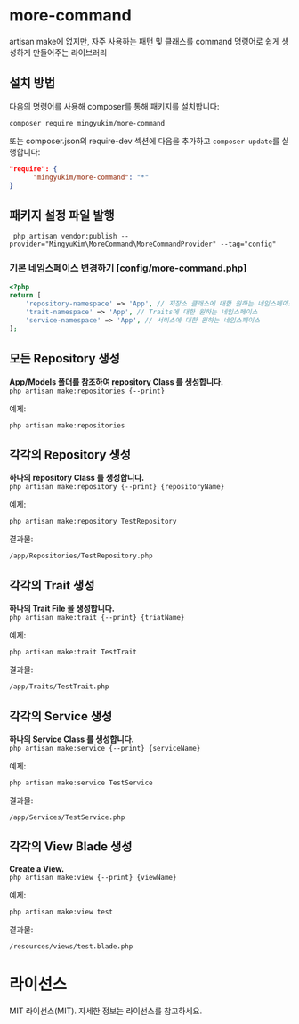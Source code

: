 
# more-command
artisan make에 없지만, 자주 사용하는 패턴 및 클래스를 command 명령어로 쉽게 생성하게 만들어주는 라이브러리 
<br />

## 설치 방법
다음의 명령어를 사용해 composer를 통해 패키지를 설치합니다:


```
composer require mingyukim/more-command
```

또는 composer.json의 require-dev 섹션에 다음을 추가하고 `composer update`를 실행합니다:


```json
"require": {
      "mingyukim/more-command": "*"
}
```

## 패키지 설정 파일 발행

```shell
 php artisan vendor:publish --provider="MingyuKim\MoreCommand\MoreCommandProvider" --tag="config"
```

### 기본 네임스페이스 변경하기 [config/more-command.php]
```php
<?php
return [
    'repository-namespace' => 'App', // 저장소 클래스에 대한 원하는 네임스페이스
    'trait-namespace' => 'App', // Traits에 대한 원하는 네임스페이스
    'service-namespace' => 'App', // 서비스에 대한 원하는 네임스페이스   
];
```

## 모든 Repository 생성

__App/Models 폴더를 참조하여 repository Class 를 생성합니다.__\
`php artisan make:repositories {--print}`

예제:
```
php artisan make:repositories
```

## 각각의 Repository 생성

__하나의 repository Class 를 생성합니다.__\
`php artisan make:repository {--print} {repositoryName}`

예제:
```
php artisan make:repository TestRepository
```
결과물:
```
/app/Repositories/TestRepository.php
```

## 각각의 Trait 생성

__하나의 Trait File 을 생성합니다.__\
`php artisan make:trait {--print} {triatName}`

예제:
```
php artisan make:trait TestTrait
```
결과물:
```
/app/Traits/TestTrait.php
```

## 각각의 Service 생성

__하나의 Service Class 를 생성합니다.__\
`php artisan make:service {--print} {serviceName}`

예제:
```
php artisan make:service TestService
```
결과물:
```
/app/Services/TestService.php
```

## 각각의 View Blade 생성

__Create a View.__\
`php artisan make:view {--print} {viewName}`

예제:
```
php artisan make:view test
```
결과물:
```
/resources/views/test.blade.php
```

# 라이선스
MIT 라이선스(MIT). 자세한 정보는 라이선스를 참고하세요.